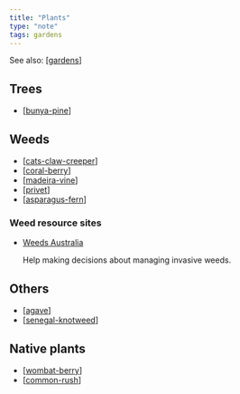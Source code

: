 ```yaml
---
title: "Plants"
type: "note"
tags: gardens
---
```


See also: [[gardens]]

## Trees

- [[bunya-pine]]

## Weeds

- [[cats-claw-creeper]]
- [[coral-berry]]
- [[madeira-vine]]
- [[privet]]
- [[asparagus-fern]]

### Weed resource sites

- [Weeds Australia](https://weeds.org.au/)

    Help making decisions about managing invasive weeds.

## Others

- [[agave]]
- [[senegal-knotweed]]

## Native plants

- [[wombat-berry]]
- [[common-rush]]



[//begin]: # "Autogenerated link references for markdown compatibility"
[gardens]: ../gardens "Gardens"
[bunya-pine]: bunya-pine "Bunya Pine"
[cats-claw-creeper]: cats-claw-creeper "Cats claw creeper"
[coral-berry]: coral-berry "Coral Berry"
[madeira-vine]: madeira-vine "Madeira vine"
[privet]: privet "Privet"
[asparagus-fern]: asparagus-fern "Climbing asparagus fern"
[agave]: agave "Agave"
[senegal-knotweed]: senegal-knotweed "Senegal knotweed"
[wombat-berry]: wombat-berry "Wombat Berry"
[common-rush]: common-rush "Common Rush"
[//end]: # "Autogenerated link references"